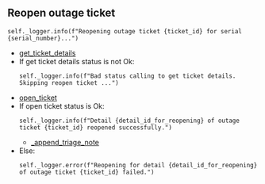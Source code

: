 ## Reopen outage ticket
```
self._logger.info(f"Reopening outage ticket {ticket_id} for serial {serial_number}...")
```
* [get_ticket_details](../../repositories/bruin_repository/get_ticket_details.md)
* If get ticket details status is not Ok:
  ```
  self._logger.info(f"Bad status calling to get ticket details. Skipping reopen ticket ...")
  ```
* [open_ticket](../../repositories/bruin_repository/open_ticket.md)
* If open ticket status is Ok:
  ```
  self._logger.info(f"Detail {detail_id_for_reopening} of outage ticket {ticket_id} reopened successfully.")
  ```
  * [_append_triage_note](_append_triage_note.md)
* Else:
  ```
  self._logger.error(f"Reopening for detail {detail_id_for_reopening} of outage ticket {ticket_id} failed.")
  ```